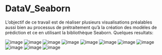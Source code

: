 # DataV_Seaborn</br>
L’objectif de ce travail est de réaliser plusieurs visualisations préalables aussi bien au processus de prétraitement qu’à la création des modèles de prédiction et ce en utilisant la bibliothèque Seaborn.
Quelques resultats:

![image](https://user-images.githubusercontent.com/58346874/100939463-99b04f80-34f6-11eb-9555-18ef680f2296.png)
![image](https://user-images.githubusercontent.com/58346874/100939481-9ddc6d00-34f6-11eb-9dde-1af046420a32.png)
![image](https://user-images.githubusercontent.com/58346874/100939493-a2088a80-34f6-11eb-87fc-9871af13d318.png)
![image](https://user-images.githubusercontent.com/58346874/100939496-a59c1180-34f6-11eb-8796-93c485860995.png)
![image](https://user-images.githubusercontent.com/58346874/100939505-a92f9880-34f6-11eb-96b5-6e5a0f84d968.png)
![image](https://user-images.githubusercontent.com/58346874/100939514-ae8ce300-34f6-11eb-8112-7d9b22845097.png)
![image](https://user-images.githubusercontent.com/58346874/100939526-b3519700-34f6-11eb-95b1-99ed94d199a1.png)
![image](https://user-images.githubusercontent.com/58346874/100939538-b5b3f100-34f6-11eb-85d2-08308432790c.png)
![image](https://user-images.githubusercontent.com/58346874/100939572-cc5a4800-34f6-11eb-973b-86926f21c69b.png)
![image](https://user-images.githubusercontent.com/58346874/100939598-d714dd00-34f6-11eb-8ec9-7fea865c99eb.png)
![image](https://user-images.githubusercontent.com/58346874/100939626-e431cc00-34f6-11eb-81a8-593db4e55ccf.png)
